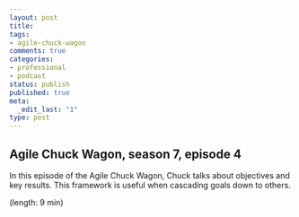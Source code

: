 ```yaml
---
layout: post
title: 
tags:
- agile-chuck-wagon
comments: true
categories:
- professional
- podcast
status: publish
published: true
meta:
  _edit_last: "1"
type: post
---
```


## Agile Chuck Wagon, season 7, episode 4

In this episode of the Agile Chuck Wagon, Chuck talks about objectives and key results. This framework is useful when cascading goals down to others.

  (length: 9 min)
